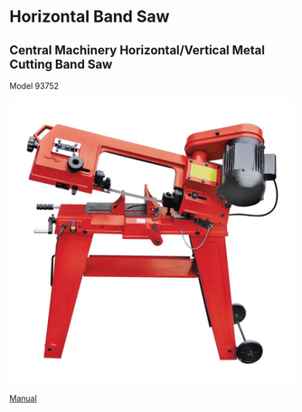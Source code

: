 # Horizontal Band Saw

## Central Machinery Horizontal/Vertical Metal Cutting Band Saw 

Model 93752

![](../.gitbook/assets/image%20%2812%29.png)

[Manual](https://drive.google.com/open?id=1eGZIreMYqhyZktEpzvIMgxUBjmFhTsSM)

